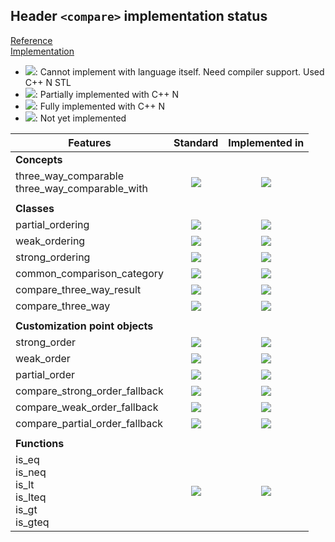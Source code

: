 ## Header `<compare>` implementation status

[Reference](https://en.cppreference.com/w/cpp/header/compare)  
[Implementation](../include/lsd/compare.h)

* ![](https://img.shields.io/badge/C%2B%2B-N-red): Cannot implement with language itself. Need compiler support. Used C++ N STL
* ![](https://img.shields.io/badge/C%2B%2B-N-blue): Partially implemented with C++ N
* ![](https://img.shields.io/badge/C%2B%2B-N-green): Fully implemented with C++ N
* ![][notyet]: Not yet implemented

| Features                                     | Standard             | Implemented in                    |
|----------------------------------------------|:--------------------:|:---------------------------------:|
| **Concepts**                                 |                      |                                   |
| three_way_comparable <br/>three_way_comparable_with | ![][cpp20]           | ![][notyet]                       |
|                                              |                      |                                   |
| **Classes**                                  |                      |                                   |
| partial_ordering                             | ![][cpp20]           | ![][notyet]                       |
| weak_ordering                                | ![][cpp20]           | ![][notyet]                       |
| strong_ordering                              | ![][cpp20]           | ![][notyet]                       |
| common_comparison_category                   | ![][cpp20]           | ![][notyet]                       |
| compare_three_way_result                     | ![][cpp20]           | ![][notyet]                       |
| compare_three_way                            | ![][cpp20]           | ![][notyet]                       |
|                                              |                      |                                   |
| **Customization point objects**              |                      |                                   |
| strong_order                                 | ![][cpp20]           | ![][notyet]                       |
| weak_order                                   | ![][cpp20]           | ![][notyet]                       |
| partial_order                                | ![][cpp20]           | ![][notyet]                       |
| compare_strong_order_fallback                | ![][cpp20]           | ![][notyet]                       |
| compare_weak_order_fallback                  | ![][cpp20]           | ![][notyet]                       |
| compare_partial_order_fallback               | ![][cpp20]           | ![][notyet]                       |
|                                              |                      |                                   |
| **Functions**                                |                      |                                   |
| is_eq <br/>is_neq <br/>is_lt <br/>is_lteq <br/>is_gt <br/>is_gteq | ![][cpp20]           | ![][notyet]                       |


<!--
	C++20: 14	| 0

	Total: 14	| 0-->

[notyet]: https://img.shields.io/badge/Not_yet-orange
[removed]: https://img.shields.io/badge/Removed-red
[legacy]: https://img.shields.io/badge/legacy-grey

[cppno11]: https://img.shields.io/badge/C%2B%2B-11-red
[cppno14]: https://img.shields.io/badge/C%2B%2B-14-red
[cppno17]: https://img.shields.io/badge/C%2B%2B-17-red
[cppno20]: https://img.shields.io/badge/C%2B%2B-20-red
[cppno23]: https://img.shields.io/badge/C%2B%2B-23-red

[cpppt11]: https://img.shields.io/badge/C%2B%2B-11-blue
[cpppt14]: https://img.shields.io/badge/C%2B%2B-14-blue
[cpppt17]: https://img.shields.io/badge/C%2B%2B-17-blue
[cpppt20]: https://img.shields.io/badge/C%2B%2B-20-blue
[cpppt23]: https://img.shields.io/badge/C%2B%2B-23-blue

[cpp11]: https://img.shields.io/badge/C%2B%2B-11-green
[cpp14]: https://img.shields.io/badge/C%2B%2B-14-green
[cpp17]: https://img.shields.io/badge/C%2B%2B-17-green
[cpp20]: https://img.shields.io/badge/C%2B%2B-20-green
[cpp23]: https://img.shields.io/badge/C%2B%2B-23-green
